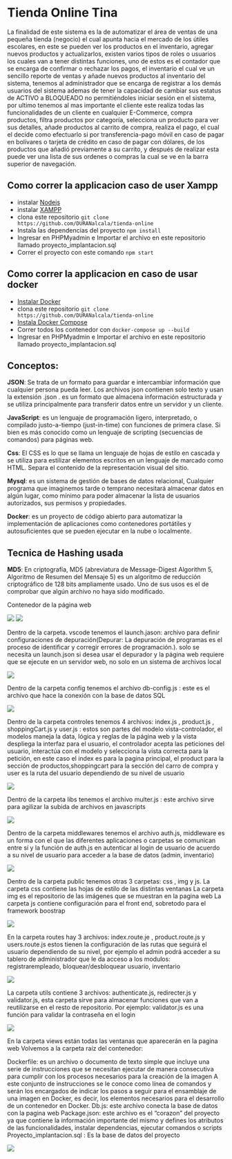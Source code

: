 <h1>Tienda Online Tina</h1>

La finalidad de este sistema es la de automatizar el área de ventas de una pequeña tienda (negocio) el cual apunta hacia el mercado de los útiles escolares, en este se pueden ver los productos en el inventario, agregar nuevos productos y actualizarlos, existen varios tipos de roles o usuarios los cuales van a tener distintas funciones, uno de estos es el contador que se encarga de confirmar o rechazar los pagos, el inventario el cual ve un sencillo reporte de ventas y añade nuevos productos al inventario del sistema, tenemos al administrador que se encarga de registrar a los demás usuarios del sistema  ademas de tener la capacidad de cambiar sus estatus de ACTIVO a BLOQUEADO no permitiéndoles iniciar sesión en el sistema, por ultimo tenemos al mas importante el cliente este realiza todas las funcionalidades de un cliente en cualquier E-Commerce, compra productos, filtra productos por categoría, selecciona un producto para ver sus detalles, añade productos al carrito de compra, realiza el pago, el cual el decide como efectuarlo si por transferencia-pago móvil en caso de pagar en bolívares o tarjeta de crédito en caso de pagar con dólares, de los productos que añadió previamente a su carrito, y después de realizar esta puede ver una lista de sus ordenes o compras la cual se ve en la barra superior de navegación.

## Como correr la applicacion caso de user Xampp
- instalar [Nodejs](https://nodejs.org/en/download/)
- instalar [XAMPP](https://www.apachefriends.org/)
- clona este repositorio ```git clone https://github.com/DURANalcala/tienda-online ```
- Instala las dependencias del proyecto ``` npm install ```
- Ingresar en PHPMyadmin e Importar el archivo en este repositorio llamado proyecto_implantacion.sql 
- Correr el proyecto con este comando ``` npm start ```


## Como correr la applicacion en caso de usar docker
- [Instalar Docker](https://www.docker.com/)
- clona este repositorio ```git clone https://github.com/DURANalcala/tienda-online ```
- [Instala Docker Compose](https://docs.docker.com/compose/install/)
- Correr todos los contenedor con ```docker-compose up --build```
- Ingresar en PHPMyadmin e Importar el archivo en este repositorio llamado proyecto_implantacion.sql 

## Conceptos:

<p>
<b>JSON</b>: Se trata de un formato para guardar e intercambiar información que cualquier persona pueda leer. Los archivos json contienen solo texto y usan la extensión .json . es un formato que almacena información estructurada y se utiliza principalmente para transferir datos entre un servidor y un cliente.
</p>
<p>
<b>JavaScript</b>: es un lenguaje de programación ligero, interpretado, o compilado justo-a-tiempo (just-in-time) con funciones de primera clase. Si bien es más conocido como un lenguaje de scripting (secuencias de comandos) para páginas web.
</p>
<p>
<b>Css</b>: El CSS es lo que se llama un lenguaje de hojas de estilo en cascada y se utiliza para estilizar elementos escritos en un lenguaje de marcado como HTML. Separa el contenido de la representación visual del sitio.
</p>
<p>
<b>Mysql</b>: es un sistema de gestión de bases de datos relacional, Cualquier programa que imaginemos tarde o temprano necesitará almacenar datos en algún lugar, como mínimo para poder almacenar la lista de usuarios autorizados, sus permisos y propiedades.
</p>
<p>
<b>Docker</b>: es un proyecto de código abierto para automatizar la implementación de aplicaciones como contenedores portátiles y autosuficientes que se pueden ejecutar en la nube o localmente.
</p>

## Tecnica de Hashing usada

<p>
 <b>MD5</b>: En criptografía, MD5 (abreviatura de Message-Digest Algorithm 5, Algoritmo de Resumen del Mensaje 5) es un algoritmo de reducción criptográfico de 128 bits ampliamente usado. Uno de sus usos es el de comprobar que algún archivo no haya sido modificado.
</p>

Contenedor de la página web 

<img src="./assets/image7.png" />
<img src="./assets/image9.png" />

Dentro de la carpeta. vscode tenemos el launch.jason:  archivo para definir configuraciones de depuración(Depurar: La depuración de programas es el proceso de identificar y corregir errores de programación.​). solo se necesita un launch.json  si desea usar el depurador y la página web requiere que se ejecute en un servidor web, no solo en un sistema de archivos local

<img src="./assets/image8.png" />

Dentro de la carpeta config tenemos el archivo db-config.js : este es el archivo que hace la conexión con la base de datos SQL

<img src="./assets/image11.png" />

Dentro de la carpeta controles tenemos  4 archivos: index.js , product.js , shoppingCart.js y user.js : estos son partes del modelo vista-controlador, el modelos maneja la data, lógica y reglas de la página web  y la vista despliega la interfaz para el usuario, el controlador acepta las peticiones del usuario, interactúa con el modelo y selecciona la vista correcta para la petición, en este caso el index es para la pagina principal, el product para la sección de productos,shoppingcart para la sección del carro de compra y user es la ruta del usuario dependiendo de su nivel de usuario

<img src="./assets/image10.png" />

Dentro de la carpeta libs tenemos el archivo multer.js : este archivo sirve para agilizar la subida de archivos en javascripts

<img src="./assets/image2.png" />

Dentro de la carpeta middlewares tenemos el archivo auth.js, middleware es un forma con el que las diferentes aplicaciones o carpetas se comunican entre sí y la función de auth.js en autenticar al login de usuario de acuerdo a su nivel de usuario para acceder a la base de datos (admin, inventario) 

<img src="./assets/image1.png" />

Dentro de la carpeta public tenemos otras 3 carpetas: css , img y js.
La carpeta css contiene las hojas de estilo de las distintas ventanas
La carpeta img es el repositorio de las imágenes que se muestran en la pagina web
La carpeta js contiene configuración para el front end, sobretodo para el framework boostrap

<img src="./assets/image4.png" />

En la carpeta routes hay 3 archivos: index.route.je , product.route.js y users.route.js estos tienen la configuración de las rutas que seguirá el usuario dependiendo de su nivel, por ejemplo el admin podrá acceder a su tablero de administrador que le da acceso a los modulos: registrarempleado, bloquear/desbloquear usuario, inventario

<img src="./assets/image3.png" />

La carpeta utils contiene 3 archivos: authenticate.js, redirecter.js y validator.js, esta carpeta sirve para almacenar funciones que van a reutilizarse en el resto de repositorio.
Por ejemplo: validator.js es una función para validar la contraseña en el login

<img src="./assets/image6.png" />

En la carpeta views están todas las ventanas que aparecerán en la pagina web 
Volvemos a la carpeta raíz del contenedor:

Dockerfile: es un archivo o documento de texto simple que incluye una serie de instrucciones que se necesitan ejecutar de manera consecutiva para cumplir con los procesos necesarios para la creación de la imagen
A este conjunto de instrucciones se le conoce como línea de comandos y serán los encargados de indicar los pasos a seguir para el ensamblaje de una imagen en Docker, es decir, los elementos necesarios para el desarrollo de un contenedor en Docker.
Db.js: este archivo conecta la base de datos con la pagina web 
Package.json: este archivo es el “corazon” del proyecto ya que contiene la información importante del  mismo y defines los atributos de las funcionalidades, instalar dependencias, ejecutar comandos o scripts
Proyecto_implantacion.sql : Es la base de datos del proyecto

<img src="./assets/image5.png" />
